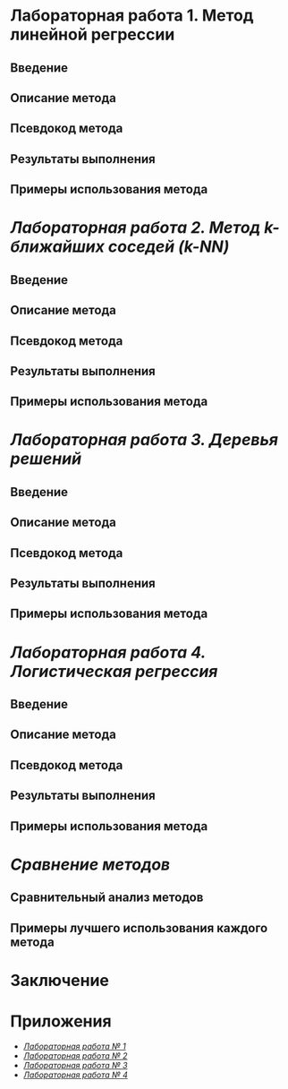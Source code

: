 # Лабораторная работа 1. Метод линейной регрессии

## Введение

## Описание метода

## Псевдокод метода

## Результаты выполнения 

## Примеры использования метода


# *Лабораторная работа 2. Метод k-ближайших соседей (k-NN)*

## Введение

## Описание метода

## Псевдокод метода

## Результаты выполнения 

## Примеры использования метода


# *Лабораторная работа 3. Деревья решений*

## Введение

## Описание метода

## Псевдокод метода

## Результаты выполнения 

## Примеры использования метода



# *Лабораторная работа 4. Логистическая регрессия*


## Введение

## Описание метода

## Псевдокод метода

## Результаты выполнения 

## Примеры использования метода



# *Сравнение методов*

## Сравнительный анализ методов

## Примеры лучшего использования каждого метода

# Заключение


# Приложения 

- *[Лабораторная работа № 1](https://github.com/ITSamantha/artificial_intelligence_systems/tree/main/module2/lab4)*
- *[Лабораторная работа № 2](https://github.com/ITSamantha/artificial_intelligence_systems/tree/main/module2/lab5)*
- *[Лабораторная работа № 3](https://github.com/ITSamantha/artificial_intelligence_systems/tree/main/module2/lab6)*
- *[Лабораторная работа № 4](https://github.com/ITSamantha/artificial_intelligence_systems/tree/main/module2/lab7)*
